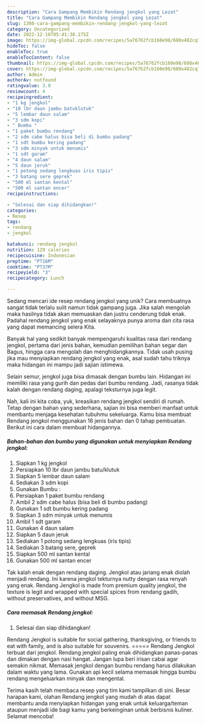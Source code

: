 ```yaml
---
description: "Cara Gampang Membikin Rendang jengkol yang Lezat"
title: "Cara Gampang Membikin Rendang jengkol yang Lezat"
slug: 1398-cara-gampang-membikin-rendang-jengkol-yang-lezat
category: Uncategorized
date: 2022-12-16T05:41:38.175Z
image: https://img-global.cpcdn.com/recipes/5a76762fcb160e98/680x482cq70/rendang-jengkol-foto-resep-utama.jpg
hideToc: false
enableToc: true
enableTocContent: false
thumbnail: https://img-global.cpcdn.com/recipes/5a76762fcb160e98/680x482cq70/rendang-jengkol-foto-resep-utama.jpg
cover: https://img-global.cpcdn.com/recipes/5a76762fcb160e98/680x482cq70/rendang-jengkol-foto-resep-utama.jpg
author: Admin
authorAv: notfound
ratingvalue: 3.9
reviewcount: 4
recipeingredient:
- "1 kg jengkol"
- "10 lbr daun jambu batuklutuk"
- "5 lembar daun salam"
- "3 sdm kopi"
- " Bumbu "
- "1 paket bumbu rendang"
- "2 sdm cabe halus bisa beli di bumbu padang"
- "1 sdt bumbu kering padang"
- "3 sdm minyak untuk menumis"
- "1 sdt garam"
- "4 daun salam"
- "5 daun jeruk"
- "1 potong sedang lengkuas iris tipis"
- "3 batang sere geprek"
- "500 ml santan kental"
- "500 ml santan encer"
recipeinstructions:

- "Selesai dan siap dihidangkan!"
categories:
- Resep
tags:
- rendang
- jengkol

katakunci: rendang jengkol 
nutrition: 129 calories
recipecuisine: Indonesian
preptime: "PT16M"
cooktime: "PT37M"
recipeyield: "3"
recipecategory: Lunch

---
```





Sedang mencari ide resep rendang jengkol yang unik? Cara membuatnya sangat tidak terlalu sulit namun tidak gampang juga. Jika salah mengolah maka hasilnya tidak akan memuaskan dan justru cenderung tidak enak. Padahal rendang jengkol yang enak selayaknya punya aroma dan cita rasa yang dapat memancing selera Kita.





Banyak hal yang sedikit banyak mempengaruhi kualitas rasa dari rendang jengkol, pertama dari jenis bahan, kemudian pemilihan bahan segar dan Bagus, hingga cara mengolah dan menghidangkannya. Tidak usah pusing jika mau menyiapkan rendang jengkol yang enak,      asal sudah tahu triknya maka hidangan ini mampu jadi sajian istimewa.














Selain semur, jengkol juga bisa dimasak dengan bumbu lain. Hidangan ini memiliki rasa yang gurih dan pedas dari bumbu rendang. Jadi, rasanya tidak kalah dengan rendang daging, apalagi teksturnya juga legit.






Nah, kali ini kita coba, yuk, kreasikan rendang jengkol sendiri di rumah. Tetap dengan bahan yang sederhana, sajian ini bisa memberi manfaat untuk membantu menjaga kesehatan tubuhmu sekeluarga. Kamu bisa membuat Rendang jengkol menggunakan 16 jenis bahan dan 0 tahap pembuatan. Berikut ini cara dalam membuat hidangannya.

<!--inarticleads1-->

##### Bahan-bahan dan bumbu yang digunakan untuk menyiapkan Rendang jengkol:

1. Siapkan 1 kg jengkol
1. Persiapkan 10 lbr daun jambu batu/klutuk
1. Siapkan 5 lembar daun salam
1. Sediakan 3 sdm kopi
1. Gunakan  Bumbu :
1. Persiapkan 1 paket bumbu rendang
1. Ambil 2 sdm cabe halus (bisa beli di bumbu padang)
1. Gunakan 1 sdt bumbu kering padang
1. Siapkan 3 sdm minyak untuk menumis
1. Ambil 1 sdt garam
1. Gunakan 4 daun salam
1. Siapkan 5 daun jeruk
1. Sediakan 1 potong sedang lengkuas (iris tipis)
1. Sediakan 3 batang sere, geprek
1. Siapkan 500 ml santan kental
1. Gunakan 500 ml santan encer


Tak kalah enak dengan rendang daging. Jengkol atau jariang enak diolah menjadi rendang. Ini karena jengkol tekturnya nutty dengan rasa renyah yang enak. Rendang Jengkol is made from premium quality jengkol, the texture is legit and wrapped with special spices from rendang gadih, without preservatives, and without MSG. 

<!--inarticleads2-->

##### Cara memasak Rendang jengkol:


1. Selesai dan siap dihidangkan!

Rendang Jengkol is suitable for social gathering, thanksgiving, or friends to eat with family, and is also suitable for souvenirs. ===== Rendang Jengkol terbuat dari jengkol. Rendang jengkol paling enak dihidangkan panas-panas dan dimakan dengan nasi hangat. Jangan lupa beri irisan cabai agar semakin nikmat. Memasak jengkol dengan bumbu rendang harus dilakukan dalam waktu yang lama. Gunakan api kecil selama memasak hingga bumbu rendang mengeluarkan minyak dan mengental. 

Terima kasih telah membaca resep yang tim kami tampilkan di sini. Besar harapan kami, olahan Rendang jengkol yang mudah di atas dapat membantu anda menyiapkan hidangan yang enak untuk keluarga/teman ataupun menjadi ide bagi kamu yang berkeinginan untuk berbisnis kuliner. Selamat mencoba!
